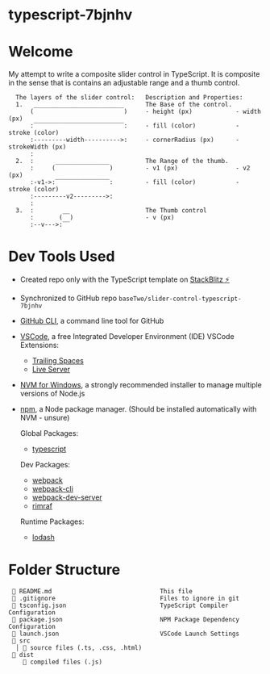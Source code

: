 # typescript-7bjnhv

# Welcome
My attempt to write a composite slider control in TypeScript. It is composite in the sense that is contains an adjustable range and a thumb control.

```
  The layers of the slider control:   Description and Properties:
  1.   _________________________      The Base of the control.
      (                         )     - height (px)            - width (px)
      :‾‾‾‾‾‾‾‾‾‾‾‾‾‾‾‾‾‾‾‾‾‾‾‾‾:     - fill (color)           - stroke (color)
      :---------width---------->:     - cornerRadius (px)      - strokeWidth (px)
      :
  2.  :      _______________          The Range of the thumb.
      :     (               )         - v1 (px)                - v2 (px)
      :-v1->:‾‾‾‾‾‾‾‾‾‾‾‾‾‾‾:         - fill (color)           - stroke (color)
      :---------v2--------->:
      :
  3.  :        __                     The Thumb control
      :       (  )                    - v (px)
      :--v--->:‾‾
```

# Dev Tools Used
- Created repo only with the TypeScript template on [StackBlitz ⚡️](https://stackblitz.com/edit/typescript-7bjnhv)
- Synchronized to GitHub repo `baseTwo/slider-control-typescript-7bjnhv`
- [GitHub CLI](https://cli.github.com/), a command line tool for GitHub
- [VSCode](https://code.visualstudio.com/), a free Integrated Developer Environment (IDE)
  VSCode Extensions:
  - [Trailing Spaces](https://marketplace.visualstudio.com/items?itemName=shardulm94.trailing-spaces)
  - [Live Server](https://marketplace.visualstudio.com/items?itemName=ritwickdey.LiveServer)
- [NVM for Windows](https://github.com/coreybutler/nvm-windows), a strongly recommended installer to manage multiple versions of Node.js
- [npm](https://www.npmjs.com/), a Node package manager. (Should be installed automatically with NVM - unsure)

  Global Packages:
  - [typescript](https://www.typescripttutorial.net/typescript-tutorial/setup-typescript/)

  Dev Packages:
  - [webpack](https://www.npmjs.com/package/webpack)
  - [webpack-cli](https://www.npmjs.com/package/webpack-cli)
  - [webpack-dev-server](https://www.npmjs.com/package/webpack-dev-server)
  - [rimraf](https://www.npmjs.com/package/rimraf)

  Runtime Packages:
  - [lodash](https://www.npmjs.com/package/lodash)

# Folder Structure
```
 📄 README.md                              This file
 📄 .gitignore                             Files to ignore in git
 📄 tsconfig.json                          TypeScript Compiler Configuration
 📄 package.json                           NPM Package Dependency Configuration
 📄 launch.json                            VSCode Launch Settings
 📁 src
  │ 📄 source files (.ts, .css, .html)
 📁 dist
    📄 compiled files (.js)
```